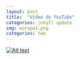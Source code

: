 ```yaml
---
layout: post
title:  "Vídeo do YouTube"
categories: jekyll update
img: europa1.png
categories: two
---
```


[![Alt text](https://img.youtube.com/vi/VID/0.jpg)](https://www.youtube.com/watch?v=6pCdn4i0uBg&t=1s)

